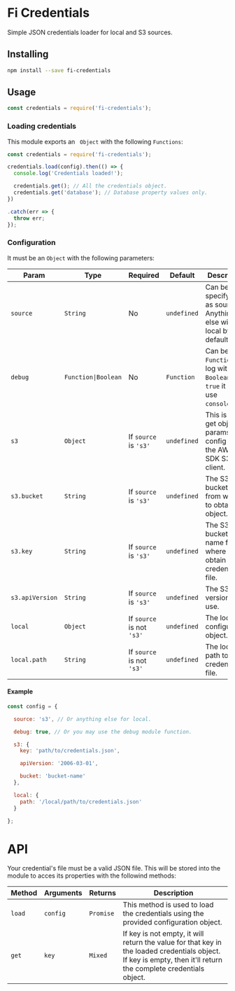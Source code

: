 # Fi Credentials

Simple JSON credentials loader for local and S3 sources.


## Installing

```sh
npm install --save fi-credentials
```


## Usage

```js
const credentials = require('fi-credentials');
```


### Loading credentials

This module exports an ` Object` with the following `Functions`:

```js
const credentials = require('fi-credentials');

credentials.load(config).then(() => {
  console.log('Credentials loaded!');

  credentials.get(); // All the credentials object.
  credentials.get('database'); // Database property values only.
})

.catch(err => {
  throw err;
});
```


### Configuration

It must be an `Object` with the following parameters:

| Param | Type | Required | Default | Description |
| --- | --- | --- | --- | --- |
| `source` | `String` | No | `undefined` | Can be used specify `'s3'` as source. Anything else will be local by default. |
| `debug` | `Function\|Boolean` | No | `Function` | Can be a `Function` to log with or a `Boolean`. If `true` it will use `console.log`. |
| `s3` | `Object` | If `source` is `'s3'` | `undefined` | This is the get object params config for the AWS SDK S3 client. |
| `s3.bucket` | `String` | If `source` is `'s3'` | `undefined` | The S3 bucket name from where to obtain the object. |
| `s3.key` | `String` | If `source` is `'s3'` | `undefined` | The S3 bucket key name from where to obtain the credentials file. |
| `s3.apiVersion` | `String` | If `source` is `'s3'` | `undefined` | The S3 API version to use. |
| `local` | `Object` | If `source` is not `'s3'` | `undefined` | The local configuration object. |
| `local.path` | `String` | If `source` is not `'s3'` | `undefined` | The local path to the credentials file. |


#### Example

```js
const config = {

  source: 's3', // Or anything else for local.

  debug: true, // Or you may use the debug module function.

  s3: {
    key: 'path/to/credentials.json',

    apiVersion: '2006-03-01',

    bucket: 'bucket-name'
  },

  local: {
    path: '/local/path/to/credentials.json'
  }

};
```


# API

Your credential's file must be a valid JSON file. This will be stored into the module to acces its properties with the followind methods:

| Method | Arguments | Returns | Description
| --- | --- | --- |---|
| `load` | `config` | `Promise` | This method is used to load the credentials using the provided configuration object. |
| `get` | `key` | `Mixed` | If key is not empty, it will return the value for that key in the loaded credentials object. If key is empty, then it'll return the complete credentials object. |
